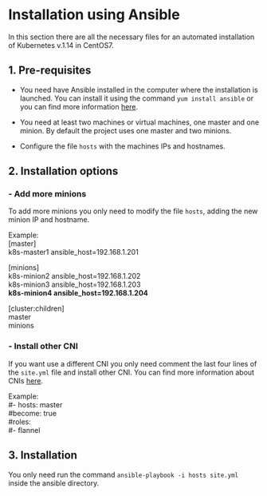 # Installation using Ansible
In this section there are all the necessary files for an automated installation of Kubernetes v.1.14 in CentOS7.

## 1. Pre-requisites
- You need have Ansible installed in the computer where the installation is launched. You can install it using the command `yum install ansible` or you can find more information [here](https://docs.ansible.com/ansible/latest/installation_guide/intro_installation.html?extIdCarryOver=true&sc_cid=701f2000001OH7YAAW#latest-release-via-dnf-or-yum).

- You need at least two machines or virtual machines, one master and one minion. By default the project uses one master and two minions.

- Configure the file `hosts` with the machines IPs and hostnames.

## 2. Installation options
### - Add more minions
To add more minions you only need to modify the file `hosts`, adding the new minion IP and hostname.

Example:
<br />
[master]
<br />
k8s-master1     ansible_host=192.168.1.201

[minions]
<br />
k8s-minion2     ansible_host=192.168.1.202
<br />
k8s-minion3     ansible_host=192.168.1.203
<br />
**k8s-minion4     ansible_host=192.168.1.204**

[cluster:children]
<br />
master
<br />
minions

### - Install other CNI
If you want use a different CNI you only need comment the last four lines of the `site.yml` file and install other CNI. You can find more information about CNIs [here](https://kubernetes.io/docs/concepts/cluster-administration/networking/).

Example:
<br />
#- hosts: master
<br />
#become: true
<br />
#roles:
<br />
#- flannel

## 3. Installation
You only need run the command `ansible-playbook -i hosts site.yml` inside the ansible directory.
